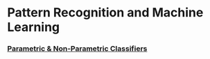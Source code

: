 # Pattern Recognition and Machine Learning

### [Parametric & Non-Parametric Classifiers](StatisticClassifiers/README.md)

